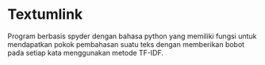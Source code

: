 # Textumlink
Program berbasis spyder dengan bahasa python yang memiliki fungsi untuk mendapatkan pokok pembahasan suatu teks dengan memberikan bobot pada setiap kata menggunakan metode TF-IDF.
